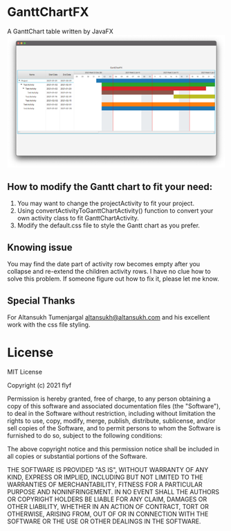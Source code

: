 # GanttChartFX
A GanttChart table written by JavaFX
![Gantt chart sample](/img/ganttchart.png)


## How to modify the Gantt chart to fit your need:
1. You may want to change the projectActivity to fit your project.
2. Using convertActivityToGanttChartActivity() function to convert your own activity class to fit GanttChartActivity. 
3. Modify the default.css file to style the Gantt chart as you prefer.


## Knowing issue
You may find the date part of activity row becomes empty after you collapse and re-extend the children activity rows.
I have no clue how to solve this problem. 
If someone figure out how to fix it, please let me know.


##  Special Thanks
For Altansukh Tumenjargal <altansukh@altansukh.com> and his excellent work with the css file styling.


# License
MIT License

Copyright (c) 2021 flyf

Permission is hereby granted, free of charge, to any person obtaining a copy
of this software and associated documentation files (the "Software"), to deal
in the Software without restriction, including without limitation the rights
to use, copy, modify, merge, publish, distribute, sublicense, and/or sell
copies of the Software, and to permit persons to whom the Software is
furnished to do so, subject to the following conditions:

The above copyright notice and this permission notice shall be included in all
copies or substantial portions of the Software.

THE SOFTWARE IS PROVIDED "AS IS", WITHOUT WARRANTY OF ANY KIND, EXPRESS OR
IMPLIED, INCLUDING BUT NOT LIMITED TO THE WARRANTIES OF MERCHANTABILITY,
FITNESS FOR A PARTICULAR PURPOSE AND NONINFRINGEMENT. IN NO EVENT SHALL THE
AUTHORS OR COPYRIGHT HOLDERS BE LIABLE FOR ANY CLAIM, DAMAGES OR OTHER
LIABILITY, WHETHER IN AN ACTION OF CONTRACT, TORT OR OTHERWISE, ARISING FROM,
OUT OF OR IN CONNECTION WITH THE SOFTWARE OR THE USE OR OTHER DEALINGS IN THE
SOFTWARE.